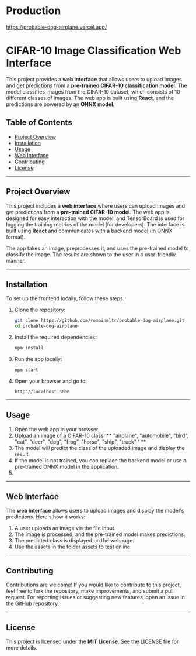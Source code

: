 
# Production 

https://probable-dog-airplane.vercel.app/

# CIFAR-10 Image Classification Web Interface

This project provides a **web interface** that allows users to upload images and get predictions from a **pre-trained CIFAR-10 classification model**. The model classifies images from the CIFAR-10 dataset, which consists of 10 different classes of images. The web app is built using **React**, and the predictions are powered by an **ONNX model**.

## Table of Contents

- [Project Overview](#project-overview)
- [Installation](#installation)
- [Usage](#usage)
- [Web Interface](#web-interface)
- [Contributing](#contributing)
- [License](#license)

---

## Project Overview

This project includes a **web interface** where users can upload images and get predictions from a **pre-trained CIFAR-10 model**. The web app is designed for easy interaction with the model, and TensorBoard is used for logging the training metrics of the model (for developers). The interface is built using **React** and communicates with a backend model (in ONNX format).

The app takes an image, preprocesses it, and uses the pre-trained model to classify the image. The results are shown to the user in a user-friendly manner.

---

## Installation

To set up the frontend locally, follow these steps:

1. Clone the repository:
    ```bash
    git clone https://github.com/romainmltr/probable-dog-airplane.git
    cd probable-dog-airplane
    ```

2. Install the required dependencies:
    ```bash
    npm install
    ```

3. Run the app locally:
    ```bash
    npm start
    ```

4. Open your browser and go to:
    ```
    http://localhost:3000
    ```

---

## Usage

1. Open the web app in your browser.
2. Upload an image of a CIFAR-10 class '** "airplane", "automobile", "bird", "cat", "deer", "dog", "frog", "horse", "ship", "truck" ' **
3. The model will predict the class of the uploaded image and display the result.
4. If the model is not trained, you can replace the backend model or use a pre-trained ONNX model in the application.
5. 

---

## Web Interface

The **web interface** allows users to upload images and display the model's predictions. Here's how it works:

1. A user uploads an image via the file input.
2. The image is processed, and the pre-trained model makes predictions.
3. The predicted class is displayed on the webpage.
4. Use the assets in the folder assets to test online

---

## Contributing

Contributions are welcome! If you would like to contribute to this project, feel free to fork the repository, make improvements, and submit a pull request. For reporting issues or suggesting new features, open an issue in the GitHub repository.

---

## License

This project is licensed under the **MIT License**. See the [LICENSE](LICENSE) file for more details.
